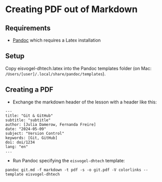 # Creating PDF out of Markdown

## Requirements

- [Pandoc](https://pandoc.org/) which requires a Latex installation


## Setup

Copy eisvogel-dhtech.latex into the Pandoc templates folder (on Mac: `/Users/[user]/.local/share/pandoc/templates`).

## Creating a PDF

- Exchange the markdown header of the lesson with a header like this:
```
---
title: "Git & GitHub"
subtitle: "subtitle"
author: [Julia Damerow, Fernanda Freire]
date: "2024-05-09"
subject: "Version Control"
keywords: [Git, GitHub]
doi: doi/1234
lang: "en"
...
```
- Run Pandoc specifying the `eisvogel-dhtech` template: 
```
pandoc git.md -f markdown -t pdf -s -o git.pdf -V colorlinks --template eisvogel-dhtech
```

